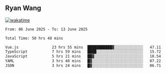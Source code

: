 ## Ryan Wang

[![wakatime](https://wakatime.com/badge/user/6f4ce45f-b03c-4eb3-b701-4b95e0885d94.svg)](https://wakatime.com/@6f4ce45f-b03c-4eb3-b701-4b95e0885d94)

<!--START_SECTION:waka-->

```txt
From: 06 June 2025 - To: 13 June 2025

Total Time: 50 hrs 48 mins

Vue.js               23 hrs 55 mins  ███████████▓░░░░░░░░░░░░░   47.11 %
TypeScript           7 hrs 59 mins   ████░░░░░░░░░░░░░░░░░░░░░   15.72 %
JavaScript           5 hrs 21 mins   ██▓░░░░░░░░░░░░░░░░░░░░░░   10.54 %
YAML                 3 hrs 40 mins   █▓░░░░░░░░░░░░░░░░░░░░░░░   07.22 %
JSON                 3 hrs 24 mins   █▓░░░░░░░░░░░░░░░░░░░░░░░   06.71 %
```

<!--END_SECTION:waka-->
